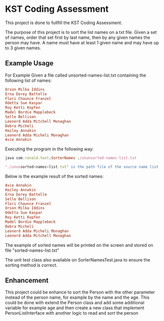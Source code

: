 KST Coding Assessment
=============

This project is done to fullfill the KST Coding Assessment.

The purpose of this project is to sort the list names on a txt file. Given a set of names, order that set first by last name, then by any given names the person may have. A name must have at least 1 given name and may have up to 3 given names.


Example Usage
-----

For Example Given a file called unsorted-names-list.txt containing the following list of names:

```ruby
Orson Milka Iddins
Erna Dorey Battelle
Flori Chaunce Franzel
Odetta Sue Kaspar
Roy Ketti Kopfen
Madel Bordie Mapplebeck
Selle Bellison
Leonerd Adda Mitchell Monaghan
Debra Micheli
Hailey Annakin
Leonerd Adda Micheli Monaghan
Avie Annakin
```

Executing the program in the following way:

```ruby
java com.ronald.test.SorterNames ./ununsorted-names-list.txt

"./ununsorted-names-list.txt" is the path file of the source name list data
```

Below is the example result of the sorted names:

```ruby
Avie Annakin
Hailey Annakin
Erna Dorey Battelle
Selle Bellison
Flori Chaunce Franzel
Orson Milka Iddins
Odetta Sue Kaspar
Roy Ketti Kopfen
Madel Bordie Mapplebeck
Debra Micheli
Leonerd Adda Micheli Monaghan
Leonerd Adda Mitchell Monaghan
```
The example of sorted names will be printed on the screen and stored on file "sorted-names-list.txt"

The unit test class also available on SorterNamesTest.java to ensure the sorting method is correct.

Enhancement
-----

This project could be enhance to sort the Person with the other parameter instead of the person name, for example by the name and the age. This could be done with extend the Person class and add some additional variable for example age and then create a new class that implement PersonListInterface with another logic to read and sort the person

